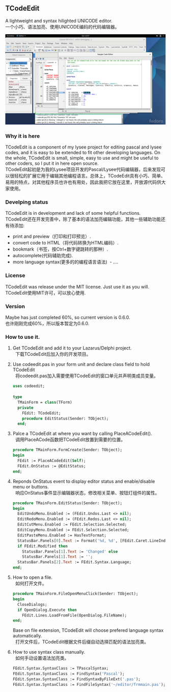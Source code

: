 ﻿## TCodeEdit

A lightweight and syntax hilighted UNICODE editor.<br>
一个小巧、语法加亮、使用UNICODE编码的代码编辑器。<br>

![](https://github.com/lysee/Lires/raw/master/codeedit/in_fedora2.png)

### Why it is here

TCodeEdit is a component of my lysee project for editing pascal and lysee codes, and it is easy to be extended to fit other developing languages. On the whole, TCodeEdit is small, simple, easy to use and might be useful to other coders, so I put it in here open source.<br>
TCodeEdit起初是为我的Lysee项目开发的Pascal/Lysee代码编辑器，后来发现可以很轻松的扩展它用于编辑其他编程语言。总体上，TCodeEdit具有小巧、简单、易用的特点，对其他程序员也许也有用处，因此我把它放在这里，开放源代码供大家使用。<br>

### Develping status

TCodeEdit is in development and lack of some helpful functions.<br>
TCodeEdit还在开发完善中，除了基本的语法加亮编辑功能，其他一些辅助功能还有待添加:<br>

  - print and preview（打印和打印预览）.
  - convert code to HTML（将代码转换为HTML编码）.
  - bookmark（书签，按Ctrl+数字键跳转的那种）.
  - autocomplete(代码辅助完成).
  - more language syntax(更多的的编程语言语法)
  - ....
  
### License

TCodeEdit was release under the MIT license. Just use it as you will.<br>
TCodeEdit使用MIT许可，可以放心使用.<br>

### Version

Maybe has just completed 60%, so current version is 0.6.0.<br>
也许刚刚完成60%，所以版本暂定为0.6.0.

### How to use it.

1. Get TCodeEdit and add it to your Lazarus/Delphi project.<br>
   下载TCodeEdit后加入你的开发项目。<br>
2. Use codeedit.pas in your form unit and declare class field to hold TCodeEdit<br>
   将codeedit.pas加入需要使用TCodeEdit的窗口单元并声明类成员变量。<br>

   ```Pascal
   uses codeedit;
   
   type
     TMainForm = class(TForm)
     private
       FEdit: TCodeEdit;
       procedure EditStatus(Sender: TObject);
     end;
   ```

3. Palce a TCodeEdit at where you want by calling PlaceACodeEdit().<br>
   调用PlaceACode函数把TCodeEdit放置到需要的位置。<br>

   ```Pascal
   procedure TMainForm.FormCreate(Sender: TObject);
   begin
     FEdit := PlaceACodeEdit(Self);
     FEdit.OnStatus := @EditStatus;
   end;
   ```

4. Reponds OnStatus event to display editor status and enable/disable menu or buttons.<br>
   响应OnStatus事件显示编辑器状态，修改相关菜单、按钮灯组件的属性。<br>

   ```Pascal
   procedure TMainForm.EditStatus(Sender: TObject);
   begin
     EditUndoMenu.Enabled := (FEdit.Undos.Last <> nil);
     EditRedoMenu.Enabled := (FEdit.Redos.Last <> nil);
     EditCutMenu.Enabled := FEdit.Selection.Selected;
     EditCopyMenu.Enabled := FEdit.Selection.Selected;
     EditPasteMenu.Enabled := HasTextFormat;
     StatusBar.Panels[0].Text := Format('%d, %d', [FEdit.Caret.LineIndex + 1, FEdit.Caret.TextIndex]);
     if FEdit.Modified then
       StatusBar.Panels[1].Text := 'Changed' else
       StatusBar.Panels[1].Text := '';
     StatusBar.Panels[2].Text := FEdit.Syntax.Language;
   end;
   ```

5. How to open a file.<br>
   如何打开文件。<br>

   ```Pascal
   procedure TMainForm.FileOpenMenuClick(Sender: TObject);
   begin
     CloseDialogs;
     if OpenDialog.Execute then
       FEdit.Lines.LoadFromFile(OpenDialog.FileName);
   end;
   ```

   Base on file extension, TCodeEdit will choose prefered language syntax automatically.<br>
   打开文件后，TCodeEdit根据文件后缀自动选择匹配的语法加亮类。

6. How to use syntax class manually.<br>
   如何手动设置语法加亮类。<br>
   
   ```Pascal
   FEdit.Syntax.SyntaxClass := TPascalSyntax;
   FEdit.Syntax.SyntaxClass := FindSyntax('Pascal');
   FEdit.Syntax.SyntaxClass := FindSyntaxByFileExt('.pas');
   FEdit.Syntax.SyntaxClass := FindFileSyntax('~/editor/frmmain.pas');
   ```


